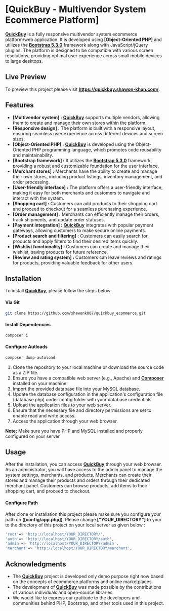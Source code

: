 # [QuickBuy - Multivendor System Ecommerce Platform]

**[QuickBuy](https://quickbuy.shawon-khan.com/)** is a fully responsive multivendor system ecommerce platform/web application. It is developed using **[Object-Oriented PHP]** and utilizes the **[Bootstrap 5.3.0](https://getbootstrap.com/)** framework along with JavaScript/jQuery plugins. The platform is designed to be compatible with various screen resolutions, providing optimal user experience across small mobile devices to large desktops.


## Live Preview

To preview this project please visit **<https://quickbuy.shawon-khan.com/>**.


## Features

- **[Multivendor system] :** **[QuickBuy](https://quickbuy.shawon-khan.com/)** supports multiple vendors, allowing them to create and manage their own stores within the platform.
- **[Responsive design] :** The platform is built with a responsive layout, ensuring seamless user experience across different devices and screen sizes.
- **[Object-Oriented PHP] :** **[QuickBuy](https://quickbuy.shawon-khan.com/)** is developed using the Object-Oriented PHP programming language, which promotes code reusability and maintainability.
- **[Bootstrap framework] :** It utilizes the **[Bootstrap 5.3.0](https://getbootstrap.com/)** framework, providing a robust and customizable foundation for the user interface.
- **[Merchant stores] :** Merchants have the ability to create and manage their own stores, including product listings, inventory management, and order processing.
- **[User-friendly interface] :** The platform offers a user-friendly interface, making it easy for both merchants and customers to navigate and interact with the system.
- **[Shopping cart] :** Customers can add products to their shopping cart and proceed to checkout for a seamless purchasing experience.
- **[Order management] :** Merchants can efficiently manage their orders, track shipments, and update order statuses.
- **[Payment integration] :** **[QuickBuy](https://quickbuy.shawon-khan.com/)** integrates with popular payment gateways, allowing customers to make secure online payments.
- **[Product search and filtering] :** Customers can easily search for products and apply filters to find their desired items quickly.
- **[Wishlist functionality] :** Customers can create and manage their wishlist, saving products for future reference.
- **[Review and rating system] :** Customers can leave reviews and ratings for products, providing valuable feedback for other users.


## Installation

To install **[QuickBuy](https://quickbuy.shawon-khan.com/)**, please follow the steps below:

#### Via Git
```bash
git clone https://github.com/shawonk007/quickbuy_ecommerce.git
```

#### Install Dependencies
```bash
composer i
```

#### Configure Autloads
```bash
composer dump-autoload
```

1. Clone the repository to your local machine or download the source code as a ZIP file.
2. Ensure you have a compatible web server (e.g., Apache) and **[Composer](https://getcomposer.org/download/)** installed on your machine.
3. Import the provided database file into your MySQL database.
3. Update the database configuration in the application's configuration file (database.php) under config folder with your database credentials.
5. Upload the application files to your web server.
6. Ensure that the necessary file and directory permissions are set to enable read and write access.
7. Access the application through your web browser.

**Note:** Make sure you have PHP and MySQL installed and properly configured on your server.


## Usage

After the installation, you can access **[QuickBuy](https://quickbuy.shawon-khan.com/)** through your web browser. As an administrator, you will have access to the admin panel to manage the system settings, merchants, and products. Merchants can create their stores and manage their products and orders through their dedicated merchant panel. Customers can browse products, add items to their shopping cart, and proceed to checkout.

#### Configure Path
After clone or installation this project please make sure you configure your path on **([config/app.php])**. Please change **["YOUR_DIRECTORY"]** to your to the directory of this project on your local server as given below :

```bash
'root'=> 'http://localhost/YOUR_DIRECTORY/',
'auth'=> 'http://localhost/YOUR_DIRECTORY/auth',
'admin'=> 'http://localhost/YOUR_DIRECTORY/admin',
'merchant'=> 'http://localhost/YOUR_DIRECTORY/merchant',
```


## Acknowledgments

- The **[QuickBuy](https://quickbuy.shawon-khan.com/)** project is developed only demo purpose right now based on the concepts of ecommerce platforms and online marketplaces.
- The development of **[QuickBuy](https://quickbuy.shawon-khan.com/)** was made possible by the contributions of various individuals and open-source libraries.
- We would like to express our gratitude to the developers and communities behind PHP, Bootstrap, and other tools used in this project.